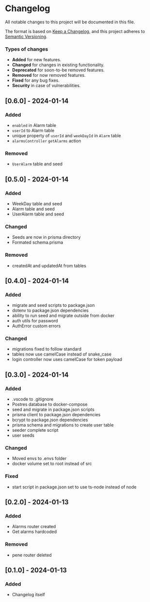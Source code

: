 # Changelog

All notable changes to this project will be documented in this file.

The format is based on [Keep a Changelog](https://keepachangelog.com/en/1.0.0/),
and this project adheres to [Semantic Versioning](https://semver.org/spec/v2.0.0.html).

### Types of changes

- **Added** for new features.
- **Changed** for changes in existing functionality.
- **Deprecated** for soon-to-be removed features.
- **Removed** for now removed features.
- **Fixed** for any bug fixes.
- **Security** in case of vulnerabilities.

## [0.6.0] - 2024-01-14

### Added

- `enabled` in Alarm table
- `userId` to Alarm table
- unique property of `userId` and `weekDayId` in `Alarm` table
- `alarmsController` `getAlarms` action

### Removed

- `UserAlarm` table and seed

## [0.5.0] - 2024-01-14

### Added

- WeekDay table and seed
- Alarm table and seed
- UserAlarm table and seed

### Changed

- Seeds are now in prisma directory
- Formated schema.prisma

### Removed

- createdAt and updatedAt from tables

## [0.4.0] - 2024-01-14

### Added

- migrate and seed scripts to package.json
- dotenv to package.json dependencies
- ability to run seed and migrate outside from docker
- auth utils for password
- AuthError custom errors

### Changed

- migrations fixed to follow standard
- tables now use camelCase instead of snake_case
- login controller now uses camelCase for token payload

## [0.3.0] - 2024-01-14

### Added

- .vscode to .gitignore
- Postres database to docker-compose
- seed and migrate in package.json scripts
- prisma client to package.json dependencies
- bcrypt to package.json dependencies
- prisma schema and migrations to create user table
- seeder complete script
- user seeds

### Changed

- Moved envs to .envs folder
- docker volume set to root instead of src

### Fixed

- start script in package.json set to use ts-node instead of node

## [0.2.0] - 2024-01-13

### Added

- Alarms router created
- Get alarms hardcoded

### Removed

- pene router deleted

## [0.1.0] - 2024-01-13

### Added

- Changelog itself
